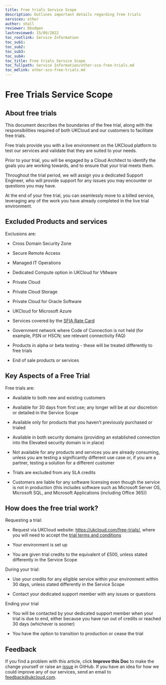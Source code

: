 ```yaml
---
title: Free trials Service Scope
description: Outlines important details regarding free trials
services: other
author: shall
reviewer: bbudgen
lastreviewed: 15/09/2022
toc_rootlink: Service Information
toc_sub1: 
toc_sub2:
toc_sub3:
toc_sub4:
toc_title: Free trials Service Scope
toc_fullpath: Service Information/other-sco-free-trials.md
toc_mdlink: other-sco-free-trials.md
---
```


# Free Trials Service Scope

## About free trials

This document describes the boundaries of the free trial, along with the responsibilities required of both UKCloud and our customers to facilitate free trials.

Free trials provide you with a live environment on the UKCloud platform to test our services and validate that they are suited to your needs.

Prior to your trial, you will be engaged by a Cloud Architect to identify the goals you are working towards, and to ensure that your trial meets them.

Throughout the trial period, we will assign you a dedicated Support Engineer, who will provide support for any issues you may encounter or questions you may have.

At the end of your free trial, you can seamlessly move to a billed service, leveraging any of the work you have already completed in the live trial environment.

## Excluded Products and services

Exclusions are:

- Cross Domain Security Zone

- Secure Remote Access

- Managed IT Operations

- Dedicated Compute option in UKCloud for VMware

- Private Cloud

- Private Cloud Storage

- Private Cloud for Oracle Software

- UKCloud for Microsoft Azure

- Services covered by the [SFIA Rate Card](https://ukcloud.com/sfia)

- Government network where Code of Connection is not held (for example, PSN or HSCN; see relevant connectivity FAQ)

- Products in alpha or beta testing - these will be treated differently to free trials

- End of sale products or services

## Key Aspects of a Free Trial

Free trials are:

- Available to both new and existing customers

- Available for 30 days from first use; any longer will be at our discretion or detailed in the Service Scope

- Available only for products that you haven't previously purchased or trialed

- Available in both security domains (providing an established connection into the Elevated security domain is in place)

- Not available for any products and services you are already consuming, unless you are testing a significantly different use case or, if you are a partner, testing a solution for a different customer

- Trials are excluded from any SLA credits

- Customers are liable for any software licensing even though the service is not in production (this includes software such as Microsoft Server OS, Microsoft SQL, and Microsoft Applications (including Office 365))

## How does the free trial work?

Requesting a trial:

- Request via UKCloud website: <https://ukcloud.com/free-trials/>, where you will need to accept the [trial terms and conditions](https://ukcloud.com/free-trial-terms-and-conditions/)

- Your environment is set up

- You are given trial credits to the equivalent of £500, unless stated differently in the Service Scope

During your trial:

- Use your credits for any eligible service within your environment within 30 days, unless stated differently in the Service Scope

- Contact your dedicated support member with any issues or questions

Ending your trial

- You will be contacted by your dedicated support member when your trial is due to end, either because you have run out of credits or reached 30 days (whichever is sooner)

- You have the option to transition to production or cease the trial

## Feedback

If you find a problem with this article, click **Improve this Doc** to make the change yourself or raise an [issue](https://github.com/UKCloud/documentation/issues) in GitHub. If you have an idea for how we could improve any of our services, send an email to <feedback@ukcloud.com>.
